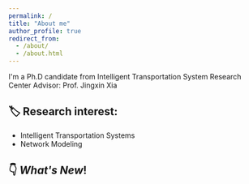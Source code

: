 ```yaml
---
permalink: /
title: "About me"
author_profile: true
redirect_from: 
  - /about/
  - /about.html
---
```



I'm a Ph.D candidate from Intelligent Transportation System Research Center
Advisor: Prof. Jingxin Xia




## 🏷️ Research interest:

* Intelligent Transportation Systems
* Network Modeling





## 👇 *What's New*!
